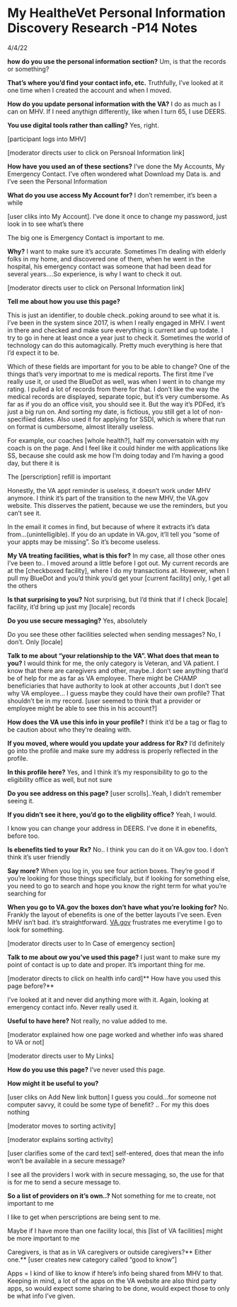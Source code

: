 # My HealtheVet Personal Information Discovery Research -P14 Notes
4/4/22

**how do you use the personal information section?** 
Um, is that the records or something?

**That’s where you’d find your contact info, etc.** 
Truthfully, I’ve looked at it one time when I created the account and when I moved.

**How do you update personal information with the VA?** 
 I do as much as I can on MHV. If I need anythign differently, like when I turn 65, I use DEERS.

**You use digital tools rather than calling?** 
 Yes, right.

[participant logs into MHV]

[moderator directs user to click on Persnoal Information link] 

**How have you used an of these sections?** 
 I’ve done the My Accounts, My Emergency Contact. I’ve often wondered what Download my Data is. and I’ve seen the Personal Information

**What do you use access My Account for?** 
 I don’t remember, it’s been a while

[user cliks into My Account]. I’ve done it once to change my password, just look in to see what’s there

The big one is Emergency Contact is important to me. 

**Why?** 
 I want to make sure it’s accurate. Sometimes I’m dealing with elderly folks in my home, and discovered one of them, when he went in the hospital, his emergency contact was someone that had been dead for several years….So experience, is why I want to check it out. 

[moderator directs user to click on Personal Information link] 

**Tell me about how you use this page?** 


This is just an identifier, to double check..poking around to see what it is. I’ve been in the system since 2017, is when I really engaged in MHV. I went in there and checked and make sure everything is current and up todate. I try to go in here at least once a year just to check it. Sometimes the world of technology can do this automagically. Pretty much everything is here that I’d expect it to be.

Which of these fields are important for you to be able to change? One of the things that’s very importnat to me is medical reports. The first itme I’ve really use it, or used the BlueDot as well, was when I went in to change my rating. I pulled a lot of records from there for that. I don’t like the way the medical records are displayed, separate topic, but it’s very cumbersome. As far as if you do an office visit, you should see it. But the way it’s PDFed, it’s just a big run on. And sorting my date, is fictious, you still get a lot of non-specifiied dates. Also used it for applying for SSDI, which is where that run on format is cumbersome, almost literally useless. 

For example, our coaches [whole health?], half my conversatoin with my coach is on the page. And I feel like it could hinder me with applications like SS, because she could ask me how I’m doing today and I’m having a good day, but there it is

The [perscription] refill is important

Honestly, the VA appt reminder is useless, it doesn’t work under MHV anymore. I think it’s part of the transition to the new MHV, the VA.gov website. This disserves the patient, because we use the reminders, but you can’t see it.

In the email it comes in find, but because of where it extracts it’s data from…(unintelligible). If you do an update in VA.gov, it’ll tell you “some of your appts may be missing”. So it’s become useless. 

**My VA treating facilities, what is this for?** 
 In my case, all those other ones I’ve been to.. I moved around a little before I got out. My current records are at the [checkboxed facility], where I do my transactions at. However, when I pull my BlueDot and you’d think you’d get your [current facility] only, I get all the others

**Is that surprising to you?** 
 Not surprising, but I’d think that if I check [locale] facility, it’d bring up just my [locale] records

**Do you use secure messaging?** 
 Yes, absolutely

Do you see these other facilities selected when sending messages? No, I don’t. Only [locale]

**Talk to me about “your relationship to the VA”. What does that mean to you?** 
 I would think for me, the only category is Veteran, and VA patient. I know that there are caregivers and other, maybe..I don’t see anything that’d be of help for me as far as VA employee. There might be CHAMP beneficiaries that have authority to look at other accounts ,but I don’t see why VA employee… I guess maybe they could have their own profile? That shouldn’t be in my record. [user seemed to think that a provider or employee might be able to see this in his account?]

**How does the VA use this info in your profile?** 
I think it’d be a tag or flag to be caution about who they’re dealing with. 

**If you moved, where would you update your address for Rx?** 
 I’d definitely go into the profile and make sure my address is properly reflected in the profile.

**In this profile here?** 
Yes, and I think it’s my responsibility to go to the eligibility office as well, but not sure

**Do you see address on this page?** 
 [user scrolls]..Yeah, I didn’t remember seeing it.

**If you didn’t see it here, you’d go to the eligbility office?** 
Yeah, I would.

I know you can change your address in DEERS. I’ve done it in ebenefits, before too.

**Is ebenefits tied to your Rx?** 
 No.. I think you can do it on VA.gov too. I don’t think it’s user friendly

**Say more?** 
 When you log in, you see four action boxes. They’re good if you’re looking for those things specificlaly, but if looking for something else, you need to go to search and hope you know the right term for what you’re searching for

**When you go to VA.gov the boxes don’t have what you’re looking for?** 
No. Frankly the layout of ebenefits is one of the better layouts I’ve seen. Even MHV isn’t bad. it’s straightforward.  [VA.gov](http://va.gov/)  frustrates me everytime I go to look for something.

[moderator directs user to In Case of emergency section]

**Talk to me about ow you’ve used this page?** 
I just want to make sure my point of contact is up to date and proper. It’s important thing for me.

[moderator directs to click on health info card]** 
How have you used this page before?** 


I’ve looked at it and never did anything more with it. Again, looking at emergency contact info. Never really used it.

**Useful to have here?** 
Not really, no value added to me.

[moderator explained how one page worked and whether info was shared to VA or not]

[moderator directs user to My Links]

**How do you use this page?** 
 I’ve never used this page.

**How might it be useful to you?** 


[user cliks on Add New link button] I guess you could…for someone not computer savvy, it could be some type of benefit? .. For my this does nothing

[moderator moves to sorting activity]

[moderator explains sorting activity]

[user clarifies some of the card text] self-entered, does that mean the info won’t be available in a secure message?

I see all the providers I work with in secure messaging, so, the use for that is for me to send a secure message to.

**So a list of providers on it’s own..?** 
 Not something for me to create, not important to me

I like to get when perscriptions are being sent to me.

Maybe if I have more than one facility local, this [list of VA facilities] might be more important to me

Caregivers, is that as in VA caregivers or outside caregivers?** 
Either one.** 
[user creates new category called “good to know”]

Apps = I kind of like to know if htere’s info being shared from MHV to that. Keeping in mind, a lot of the apps on the VA website are also third party apps, so would expect some sharing to be done, would expect those to only be what info I’ve given.

